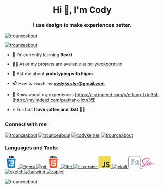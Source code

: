 <h1 align="center">Hi 👋, I'm Cody</h1>
<h3 align="center">I use design to make experiences better.</h3>

<p align="left"> <img src="https://komarev.com/ghpvc/?username=trounceabout&label=Profile%20views&color=0e75b6&style=flat" alt="trounceabout" /> </p>

<p align="left"> <a href="https://twitter.com/trounceabout" target="blank"><img src="https://img.shields.io/twitter/follow/trounceabout?logo=twitter&style=for-the-badge" alt="trounceabout" /></a> </p>

- 🌱 I’m currently learning **React**

- 👨‍💻 All of my projects are available at [bit.ly/eckportfolio](bit.ly/eckportfolio)

- 💬 Ask me about **prototyping with Figma**

- 📫 How to reach me **codykeisler@gmail.com**

- 📄 Know about my experiences [https://my.indeed.com/p/ethank-lxtn35l](https://my.indeed.com/p/ethank-lxtn35l)

- ⚡ Fun fact **I love coffee and D&D 🧙‍♂️**

<h3 align="left">Connect with me:</h3>
<p align="left">
<a href="https://codepen.io/trounceabout" target="blank"><img align="center" src="https://raw.githubusercontent.com/rahuldkjain/github-profile-readme-generator/master/src/images/icons/Social/codepen.svg" alt="trounceabout" height="30" width="40" /></a>
<a href="https://twitter.com/trounceabout" target="blank"><img align="center" src="https://raw.githubusercontent.com/rahuldkjain/github-profile-readme-generator/master/src/images/icons/Social/twitter.svg" alt="trounceabout" height="30" width="40" /></a>
<a href="https://linkedin.com/in/codykeisler" target="blank"><img align="center" src="https://raw.githubusercontent.com/rahuldkjain/github-profile-readme-generator/master/src/images/icons/Social/linked-in-alt.svg" alt="codykeisler" height="30" width="40" /></a>
<a href="https://dribbble.com/trounceabout" target="blank"><img align="center" src="https://raw.githubusercontent.com/rahuldkjain/github-profile-readme-generator/master/src/images/icons/Social/dribbble.svg" alt="trounceabout" height="30" width="40" /></a>
</p>

<h3 align="left">Languages and Tools:</h3>
<p align="left"> <a href="https://www.w3schools.com/css/" target="_blank" rel="noreferrer"> <img src="https://raw.githubusercontent.com/devicons/devicon/master/icons/css3/css3-original-wordmark.svg" alt="css3" width="40" height="40"/> </a> <a href="https://www.figma.com/" target="_blank" rel="noreferrer"> <img src="https://www.vectorlogo.zone/logos/figma/figma-icon.svg" alt="figma" width="40" height="40"/> </a> <a href="https://git-scm.com/" target="_blank" rel="noreferrer"> <img src="https://www.vectorlogo.zone/logos/git-scm/git-scm-icon.svg" alt="git" width="40" height="40"/> </a> <a href="https://www.w3.org/html/" target="_blank" rel="noreferrer"> <img src="https://raw.githubusercontent.com/devicons/devicon/master/icons/html5/html5-original-wordmark.svg" alt="html5" width="40" height="40"/> </a> <a href="https://ifttt.com/" target="_blank" rel="noreferrer"> <img src="https://www.vectorlogo.zone/logos/ifttt/ifttt-ar21.svg" alt="ifttt" width="40" height="40"/> </a> <a href="https://www.adobe.com/in/products/illustrator.html" target="_blank" rel="noreferrer"> <img src="https://www.vectorlogo.zone/logos/adobe_illustrator/adobe_illustrator-icon.svg" alt="illustrator" width="40" height="40"/> </a> <a href="https://developer.mozilla.org/en-US/docs/Web/JavaScript" target="_blank" rel="noreferrer"> <img src="https://raw.githubusercontent.com/devicons/devicon/master/icons/javascript/javascript-original.svg" alt="javascript" width="40" height="40"/> </a> <a href="https://jekyllrb.com/" target="_blank" rel="noreferrer"> <img src="https://www.vectorlogo.zone/logos/jekyllrb/jekyllrb-icon.svg" alt="jekyll" width="40" height="40"/> </a> <a href="https://www.photoshop.com/en" target="_blank" rel="noreferrer"> <img src="https://raw.githubusercontent.com/devicons/devicon/master/icons/photoshop/photoshop-line.svg" alt="photoshop" width="40" height="40"/> </a> <a href="https://sass-lang.com" target="_blank" rel="noreferrer"> <img src="https://raw.githubusercontent.com/devicons/devicon/master/icons/sass/sass-original.svg" alt="sass" width="40" height="40"/> </a> <a href="https://www.sketch.com/" target="_blank" rel="noreferrer"> <img src="https://www.vectorlogo.zone/logos/sketchapp/sketchapp-icon.svg" alt="sketch" width="40" height="40"/> </a> <a href="https://tailwindcss.com/" target="_blank" rel="noreferrer"> <img src="https://www.vectorlogo.zone/logos/tailwindcss/tailwindcss-icon.svg" alt="tailwind" width="40" height="40"/> </a> <a href="https://zapier.com" target="_blank" rel="noreferrer"> <img src="https://www.vectorlogo.zone/logos/zapier/zapier-icon.svg" alt="zapier" width="40" height="40"/> </a> </p>

<p><img align="center" src="https://github-readme-stats.vercel.app/api/top-langs?username=trounceabout&show_icons=true&theme=dark&locale=en&layout=compact" alt="trounceabout" /></p>
